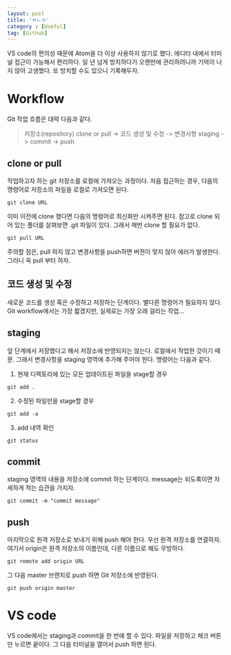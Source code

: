 ```yaml
---
layout: post
title: 'ㅁㄴㅇ'
category : [Useful]
tag: [Github]
---
```


VS code의 편의성 때문에 Atom을 더 이상 사용하지 않기로 했다. 에디터 내에서 터미널 접근이 가능해서 편리하다. 일 년 넘게 방치하다가 오랜만에 관리하려니까 기억이 나지 않아 고생했다. 또 방치할 수도 있으니 기록해두자.


# Workflow
Git 작업 흐름은 대략 다음과 같다.

> 저장소(repository) clone or pull -> 코드 생성 및 수정 -> 변경사항 staging -> commit -> push


## clone or pull
작업하고자 하는 git 저장소를 로컬에 가져오는 과정이다. 처음 접근하는 경우, 다음의 명령어로 저장소의 파일을 로컬로 가져오면 된다.

```terminal
git clone URL
```

이미 이전에 clone 했다면 다음의 명령어로 최신화만 시켜주면 된다. 참고로 clone 되어 있는 폴더를 살펴보면 .git 파일이 있다. 그래서 매번 clone 할 필요가 없다.

```terminal
git pull URL
```

주의할 점은, pull 하지 않고 변경사항을 push하면 버젼이 맞지 않아 에러가 발생한다. 그러니 꼭 pull 부터 하자.


## 코드 생성 및 수정
새로운 코드를 생성 혹은 수정하고 저장하는 단계이다. 별다른 명령어가 필요하지 않다. Git workflow에서는 가장 짧겠지만, 실제로는 가장 오래 걸리는 작업...


## staging
앞 단계에서 저장했다고 해서 저장소에 반영되지는 않는다. 로컬에서 작업한 것이기 때문. 그래서 변경사항을 staging 영역에 추가해 주어야 한다. 명령어는 다음과 같다.

1. 현재 디렉토리에 있는 모든 업데이트된 파일을 stage할 경우
```terminal
git add .
```

2. 수정된 파일만을 stage할 경우
```terminal
git add -a
```

3. add 내역 확인
```terminal
git status
```

## commit
staging 영역의 내용을 저장소에 commit 하는 단계이다. message는 되도록이면 자세하게 적는 습관을 가지자.

```terminal
git commit -m "commit message"
```

## push
마지막으로 원격 저장소로 보내기 위해 push 해야 한다. 우선 원격 저장소를 연결하자. 여기서 origin은 원격 저장소의 이름인데, 다른 이름으로 해도 무방하다.

```terminal
git remote add origin URL
```

그 다음 master 브랜치로 push 하면 Git 저장소에 반영된다.

```terminal
git push origin master
```


# VS code
VS code에서는 staging과 commit을 한 번에 할 수 있다. 파일을 저장하고 체크 버튼만 누르면 끝이다. 그 다음 터미널을 열어서 push 하면 된다.
